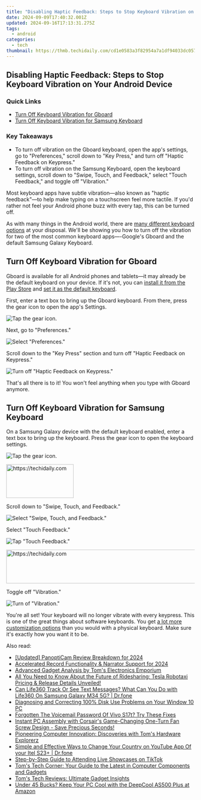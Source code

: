 ```yaml
---
title: "Disabling Haptic Feedback: Steps to Stop Keyboard Vibration on Your Android Device"
date: 2024-09-09T17:40:32.001Z
updated: 2024-09-16T17:13:31.275Z
tags:
  - android
categories:
  - tech
thumbnail: https://thmb.techidaily.com/cd1e0583a3f82954a7a1df94033dc0576cc47353ebb15c30e049205c45a363ba.jpg
---
```


## Disabling Haptic Feedback: Steps to Stop Keyboard Vibration on Your Android Device

### Quick Links

* [Turn Off Keyboard Vibration for Gboard](https://review-topics.techidaily.com/how-to-transfer-data-from-iphone-15-pro-max-to-androidios-drfone-by-drfone-transfer-data-from-ios-transfer-data-from-ios/)
* [Turn Off Keyboard Vibration for Samsung Keyboard](https://windows11.techidaily.com/steps-to-address-security-glitches-in-windows-1011/)

### Key Takeaways

* To turn off vibration on the Gboard keyboard, open the app's settings, go to "Preferences," scroll down to "Key Press," and turn off "Haptic Feedback on Keypress."
* To turn off vibration on the Samsung Keyboard, open the keyboard settings, scroll down to "Swipe, Touch, and Feedback," select "Touch Feedback," and toggle off "Vibration."

 Most keyboard apps have subtle vibration—also known as "haptic feedback"—to help make typing on a touchscreen feel more tactile. If you'd rather not feel your Android phone buzz with every tap, this can be turned off.

 As with many things in the Android world, there are [many different keyboard options](https://extra-hints.techidaily.com/2024-approved-construct-humor-memes-via-adobe/) at your disposal. We'll be showing you how to turn off the vibration for two of the most common keyboard apps—-Google's Gboard and the default Samsung Galaxy Keyboard.

##  Turn Off Keyboard Vibration for Gboard

 Gboard is available for all Android phones and tablets—it may already be the default keyboard on your device. If it's not, you can [install it from the Play Store](https://www.anrdoezrs.net/links/3607085/type/dlg/sid/UUhtgUeUpU207717/https://play.google.com/store/apps/details?id=com.google.android.inputmethod.latin) and [set it as the default keyboard](https://extra-hints.techidaily.com/2024-approved-construct-humor-memes-via-adobe/).

 First, enter a text box to bring up the Gboard keyboard. From there, press the gear icon to open the app's Settings.

![Tap the gear icon.](https://static1.howtogeekimages.com/wordpress/wp-content/uploads/2023/09/screenshot_20230913-162948.png) 

 Next, go to "Preferences."

![Select "Preferences."](https://static1.howtogeekimages.com/wordpress/wp-content/uploads/2023/09/screenshot_20230913-162954.png) 

 Scroll down to the "Key Press" section and turn off "Haptic Feedback on Keypress."

![Turn off "Haptic Feedback on Keypress."](https://static1.howtogeekimages.com/wordpress/wp-content/uploads/2023/09/screenshot_20230913-163005.png) 

 That's all there is to it! You won't feel anything when you type with Gboard anymore.

##  Turn Off Keyboard Vibration for Samsung Keyboard

 On a Samsung Galaxy device with the default keyboard enabled, enter a text box to bring up the keyboard. Press the gear icon to open the keyboard settings.

![Tap the gear icon.](https://static1.howtogeekimages.com/wordpress/wp-content/uploads/2023/09/screenshot_20230913_163306_nova-launcher.jpg) 

<!-- affiliate ads begin -->
<a href="https://aligracehair.sjv.io/c/5597632/2115913/19272" target="_top" id="2115913">
  <img src="//a.impactradius-go.com/display-ad/19272-2115913" border="0" alt="https://techidaily.com" width="180" height="90"/>
</a>
<img height="0" width="0" src="https://aligracehair.sjv.io/i/5597632/2115913/19272" style="position:absolute;visibility:hidden;" border="0" />
<!-- affiliate ads end -->

 Scroll down to "Swipe, Touch, and Feedback."

![Select "Swipe, Touch, and Feedback."](https://static1.howtogeekimages.com/wordpress/wp-content/uploads/2023/09/screenshot_20230913_163329_samsung-keyboard.jpg) 

 Select "Touch Feedback."

![Tap "Touch Feedback."](https://static1.howtogeekimages.com/wordpress/wp-content/uploads/2023/09/screenshot_20230913_163339_samsung-keyboard.jpg) 

<!-- affiliate ads begin -->
<a href="https://ephamedtechinc.pxf.io/c/5597632/2135475/26400" target="_top" id="2135475">
  <img src="//a.impactradius-go.com/display-ad/26400-2135475" border="0" alt="https://techidaily.com" width="728" height="90"/>
</a>
<img height="0" width="0" src="https://ephamedtechinc.pxf.io/i/5597632/2135475/26400" style="position:absolute;visibility:hidden;" border="0" />
<!-- affiliate ads end -->

 Toggle off "Vibration."

![Turn of "Vibration."](https://static1.howtogeekimages.com/wordpress/wp-content/uploads/2023/09/screenshot_20230913_163351_samsung-keyboard.jpg) 

 You're all set! Your keyboard will no longer vibrate with every keypress. This is one of the great things about software keyboards. You get [a lot more customization options](https://apple-account.techidaily.com/in-2024-how-to-fix-locked-apple-id-from-apple-iphone-11-pro-by-drfone-ios/) than you would with a physical keyboard. Make sure it's exactly how you want it to be.

<ins class="adsbygoogle"
     style="display:block"
     data-ad-format="autorelaxed"
     data-ad-client="ca-pub-7571918770474297"
     data-ad-slot="1223367746"></ins>

<ins class="adsbygoogle"
     style="display:block"
     data-ad-client="ca-pub-7571918770474297"
     data-ad-slot="8358498916"
     data-ad-format="auto"
     data-full-width-responsive="true"></ins>

<span class="atpl-alsoreadstyle">Also read:</span>
<div><ul>
<li><a href="https://screen-sharing-recording.techidaily.com/updated-panopticam-review-breakdown-for-2024/"><u>[Updated] PanoptiCam Review Breakdown for 2024</u></a></li>
<li><a href="https://screen-activity-recording.techidaily.com/accelerated-record-functionality-and-narrator-support-for-2024/"><u>Accelerated Record Functionality & Narrator Support for 2024</u></a></li>
<li><a href="https://hardware-tips.techidaily.com/advanced-gadget-analysis-by-toms-electronics-emporium/"><u>Advanced Gadget Analysis by Tom's Electronics Emporium</u></a></li>
<li><a href="https://technical-tips.techidaily.com/all-you-need-to-know-about-the-future-of-ridesharing-tesla-robotaxi-pricing-and-release-details-unveiled/"><u>All You Need to Know About the Future of Ridesharing: Tesla Robotaxi Pricing & Release Details Unveiled!</u></a></li>
<li><a href="https://fake-location.techidaily.com/can-life360-track-or-see-text-messages-what-can-you-do-with-life360-on-samsung-galaxy-m34-5g-drfone-by-drfone-virtual-android/"><u>Can Life360 Track Or See Text Messages? What Can You Do with Life360 On Samsung Galaxy M34 5G? | Dr.fone</u></a></li>
<li><a href="https://win-forum.techidaily.com/diagnosing-and-correcting-100-disk-use-problems-on-your-window-10-pc/"><u>Diagnosing and Correcting 100% Disk Use Problems on Your Window 10 PC</u></a></li>
<li><a href="https://android-unlock.techidaily.com/forgotten-the-voicemail-password-of-vivo-s17t-try-these-fixes-by-drfone-android/"><u>Forgotten The Voicemail Password Of Vivo S17t? Try These Fixes</u></a></li>
<li><a href="https://hardware-tips.techidaily.com/instant-pc-assembly-with-corsairs-game-changing-one-turn-fan-screw-design-save-precious-seconds/"><u>Instant PC Assembly with Corsair's Game-Changing One-Turn Fan Screw Design - Save Precious Seconds!</u></a></li>
<li><a href="https://hardware-tips.techidaily.com/pioneering-computer-innovation-discoveries-with-toms-hardware-explorerz/"><u>Pioneering Computer Innovation: Discoveries with Tom's Hardware Explorerz</u></a></li>
<li><a href="https://fix-guide.techidaily.com/simple-and-effective-ways-to-change-your-country-on-youtube-app-of-your-itel-s23plus-drfone-by-drfone-virtual-android/"><u>Simple and Effective Ways to Change Your Country on YouTube App Of your Itel S23+ | Dr.fone</u></a></li>
<li><a href="https://tiktok-videos.techidaily.com/step-by-step-guide-to-attending-live-showcases-on-tiktok/"><u>Step-by-Step Guide to Attending Live Showcases on TikTok</u></a></li>
<li><a href="https://hardware-tips.techidaily.com/toms-tech-corner-your-guide-to-the-latest-in-computer-components-and-gadgets/"><u>Tom's Tech Corner: Your Guide to the Latest in Computer Components and Gadgets</u></a></li>
<li><a href="https://hardware-tips.techidaily.com/toms-tech-reviews-ultimate-gadget-insights/"><u>Tom's Tech Reviews: Ultimate Gadget Insights</u></a></li>
<li><a href="https://hardware-tips.techidaily.com/under-45-bucks-keep-your-pc-cool-with-the-deepcool-as500-plus-at-amazon/"><u>Under 45 Bucks? Keep Your PC Cool with the DeepCool AS500 Plus at Amazon</u></a></li>
</ul></div>

